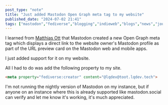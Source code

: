 ```yaml
---
post_type: "note" 
title: "Just added Mastodon Open Graph meta tag to my website"
published_date: "2024-07-02 21:41"
tags: ["mastodon","fediverse","blogging","indieweb","blogs","news","journalism","openweb","distributedweb","smallweb","personalweb","opengraph","html"]
---
```


I learned from [Matthias Ott](https://matthiasott.com/notes/highlighting-blogging-on-mastodon) that Mastodon created a new Open Graph meta tag which displays a direct link to the website owner's Mastodon profile as part of the URL preview card on the Mastodon web and mobile apps. 

I just added support for it on my website. 

All I had to do was add the following property to my site.

```html
<meta property="fediverse:creator" content="@lqdev@toot.lqdev.tech">
```

I'm not running the nightly version of Mastodon on my instance, but if anyone on an instance where this is already supported like mastodon.social can verify and let me know it's working, it's much appreciated.

